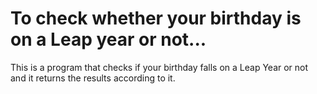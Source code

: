 # To check whether your birthday is on a Leap year or not...

This is a program that checks if your birthday falls on a Leap Year or not and it returns the results according to it.